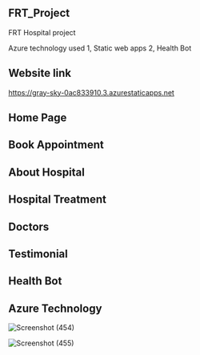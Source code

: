 ## FRT_Project
FRT Hospital project

Azure technology used 
1, Static web apps
2, Health Bot

## Website link 
https://gray-sky-0ac833910.3.azurestaticapps.net

## Home Page


## Book Appointment



## About Hospital

## Hospital Treatment


## Doctors

## Testimonial



## Health Bot



## Azure Technology
![Screenshot (454)](https://github.com/Tijil-Bhatia/FRT_Project/assets/111903115/627ef0ce-ac8b-4a1c-b79b-8c16d639304a)


![Screenshot (455)](https://github.com/Tijil-Bhatia/FRT_Project/assets/111903115/4fe013e2-7e24-4bbe-baf2-9d8aee8109bb)







